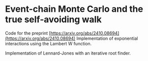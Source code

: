# Event-chain Monte Carlo and the true self-avoiding walk
Code for the preprint [https://arxiv.org/abs/2410.08694](https://arxiv.org/abs/2410.08694)
Implementation of exponential interactions using the Lambert W function.

Implementation of Lennard-Jones with an iterative root finder.

